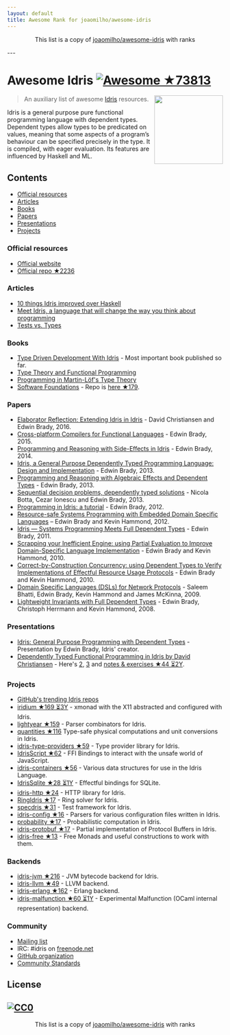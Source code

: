 ```yaml
---
layout: default
title: Awesome Rank for joaomilho/awesome-idris
---
```


<p align="center">
	This list is a copy of <a href="https://github.com/joaomilho/awesome-idris">joaomilho/awesome-idris</a> with ranks
</p>
---



# Awesome Idris [![Awesome](https://cdn.rawgit.com/sindresorhus/awesome/d7305f38d29fed78fa85652e3a63e154dd8e8829/media/badge.svg) ★73813](https://github.com/sindresorhus/awesome)

[<img src="https://www.idris-lang.org/logo/logo.png" align="right" width="160">](https://www.idris-lang.org/)

> An auxiliary list of awesome [Idris](https://www.idris-lang.org/) resources.

Idris is a general purpose pure functional programming language with dependent types. Dependent types allow types to be predicated on values, meaning that some aspects of a program’s behaviour can be specified precisely in the type. It is compiled, with eager evaluation. Its features are influenced by Haskell and ML.

## Contents

- [Official resources](#official-resources)
- [Articles](#articles)
- [Books](#books)
- [Papers](#papers)
- [Presentations](#presentations)
- [Projects](#projects)

### Official resources

* [Official website](https://www.idris-lang.org/)
* [Official repo ★2236](https://github.com/idris-lang/Idris-dev)

### Articles

* [10 things Idris improved over Haskell](https://deque.blog/2017/06/14/10-things-idris-improved-over-haskell/)
* [Meet Idris, a language that will change the way you think about programming](http://crufter.com/@crufter/idris-a-language-that-will-change-the-way-you-think-about-programming)
* [Tests vs. Types](http://kevinmahoney.co.uk/articles/tests-vs-types/)

### Books

* [Type Driven Development With Idris](https://www.manning.com/books/type-driven-development-with-idris) - Most important book published so far.
* [Type Theory and Functional Programming](https://www.cs.kent.ac.uk/people/staff/sjt/TTFP/)
* [Programming in Martin-Löf's Type Theory](http://www.cse.chalmers.se/research/group/logic/book/book.pdf)
* [Software Foundations](https://idris-hackers.github.io/software-foundations/pdf/sf-idris-2016.pdf) - Repo is [here ★179](https://github.com/idris-hackers/software-foundations).

### Papers

* [Elaborator Reflection: Extending Idris in Idris](https://eb.host.cs.st-andrews.ac.uk/drafts/elab-reflection.pdf) - David Christiansen and Edwin Brady, 2016.
* [Cross-platform Compilers for Functional Languages](https://eb.host.cs.st-andrews.ac.uk/drafts/compile-idris.pdf) - Edwin Brady, 2015.
* [Programming and Reasoning with Side-Effects in Idris](https://eb.host.cs.st-andrews.ac.uk/drafts/eff-tutorial.pdf) - Edwin Brady, 2014.
* [Idris, a General Purpose Dependently Typed Programming Language: Design and Implementation](https://pdfs.semanticscholar.org/1407/220ca09070233dca256433430d29e5321dc2.pdf) - Edwin Brady, 2013.
* [Programming and Reasoning with Algebraic Effects and Dependent Types](https://eb.host.cs.st-andrews.ac.uk/drafts/effects.pdf) - Edwin Brady, 2013.
* [Sequential decision problems, dependently typed solutions](http://eb.host.cs.st-andrews.ac.uk/writings/plmms13.pdf) - Nicola Botta, Cezar Ionescu and Edwin Brady, 2013.
* [Programming in Idris: a tutorial](http://eb.host.cs.st-andrews.ac.uk/writings/idris-tutorial.pdf) - Edwin Brady, 2012.
* [Resource-safe Systems Programming with Embedded Domain Specific Languages](http://www.cs.st-andrews.ac.uk/~eb/drafts/dsl-idris.pdf) – Edwin Brady and Kevin Hammond, 2012.
* [Idris — Systems Programming Meets Full Dependent Types](https://eb.host.cs.st-andrews.ac.uk/writings/plpv11.pdf) - Edwin Brady, 2011.
* [Scrapping your Inefficient Engine: using Partial Evaluation to Improve Domain-Specific Language Implementation](http://eb.host.cs.st-andrews.ac.uk/writings/icfp10.pdf) - Edwin Brady and Kevin Hammond, 2010.
* [Correct-by-Construction Concurrency: using Dependent Types to Verify Implementations of Effectful Resource Usage Protocols](http://eb.host.cs.st-andrews.ac.uk/writings/fi-cbc.pdf) - Edwin Brady and Kevin Hammond, 2010.
* [Domain Specific Languages (DSLs) for Network Protocols](http://eb.host.cs.st-andrews.ac.uk/drafts/ngna2009-dsl.pdf) - Saleem Bhatti, Edwin Brady, Kevin Hammond and James McKinna, 2009.
* [Lightweight Invariants with Full Dependent Types](http://eb.host.cs.st-andrews.ac.uk/drafts/tfp08.pdf) - Edwin Brady, Christoph Herrmann and Kevin Hammond, 2008.

### Presentations

* [Idris: General Purpose Programming with Dependent Types](https://www.youtube.com/watch?v=vkIlW797JN8) - Presentation by Edwin Brady, Idris' creator.
* [Dependently Typed Functional Programming in Idris by David Christiansen](https://vimeo.com/117221082) - Here's [2](https://vimeo.com/117973383), [3](https://vimeo.com/117979741) and [notes & exercises ★44 ⏳2Y](https://github.com/david-christiansen/IdrisAtGalois2015).

### Projects

* [GitHub's trending Idris repos](https://github.com/trending/idris)
* [iridium ★169 ⏳3Y](https://github.com/puffnfresh/iridium) - xmonad with the X11 abstracted and configured with Idris.
* [lightyear ★159](https://github.com/ziman/lightyear) - Parser combinators for Idris.
* [quantities ★116](https://github.com/timjb/quantities) Type-safe physical computations and unit conversions in Idris.
* [idris-type-providers ★59](https://github.com/david-christiansen/idris-type-providers) - Type provider library for Idris.
* [IdrisScript ★62](https://github.com/idris-hackers/IdrisScript) - FFI Bindings to interact with the unsafe world of JavaScript.
* [idris-containers ★56](https://github.com/jfdm/idris-containers) - Various data structures for use in the Idris Language.
* [IdrisSqlite ★28 ⏳1Y](https://github.com/david-christiansen/IdrisSqlite) - Effectful bindings for SQLite.
* [idris-http ★24](https://github.com/uwap/idris-http) - HTTP library for Idris.
* [RingIdris ★17](https://github.com/FranckS/RingIdris) - Ring solver for Idris.
* [specdris ★31](https://github.com/pheymann/specdris) - Test framework for Idris.
* [idris-config ★16](https://github.com/jfdm/idris-config) - Parsers for various configuration files written in Idris.
* [probability ★17](https://github.com/BlackBrane/probability) - Probabilistic computation in Idris.
* [idris-protobuf ★17](https://github.com/google/idris-protobuf) - Partial implementation of Protocol Buffers in Idris.
* [idris-free ★13](https://github.com/idris-hackers/idris-free) - Free Monads and useful constructions to work with them.

### Backends

* [idris-jvm ★216](https://github.com/mmhelloworld/idris-jvm) - JVM bytecode backend for Idris.
* [idris-llvm ★49](https://github.com/idris-hackers/idris-llvm) - LLVM backend.
* [idris-erlang ★162](https://github.com/lenary/idris-erlang) - Erlang backend.
* [idris-malfunction ★60 ⏳1Y](https://github.com/stedolan/idris-malfunction) - Experimental Malfunction (OCaml internal representation) backend.

### Community

* [Mailing list](http://groups.google.com/group/idris-lang)
* IRC: #idris on [freenode.net](https://webchat.freenode.net/)
* [GitHub organization](https://github.com/idris-hackers)
* [Community Standards](https://www.idris-lang.org/documentation/community-standards/)

## License

[![CC0](http://mirrors.creativecommons.org/presskit/buttons/88x31/svg/cc-zero.svg)](https://creativecommons.org/publicdomain/zero/1.0/)
---
<p align="center">
	This list is a copy of <a href="https://github.com/joaomilho/awesome-idris">joaomilho/awesome-idris</a> with ranks
</p>
